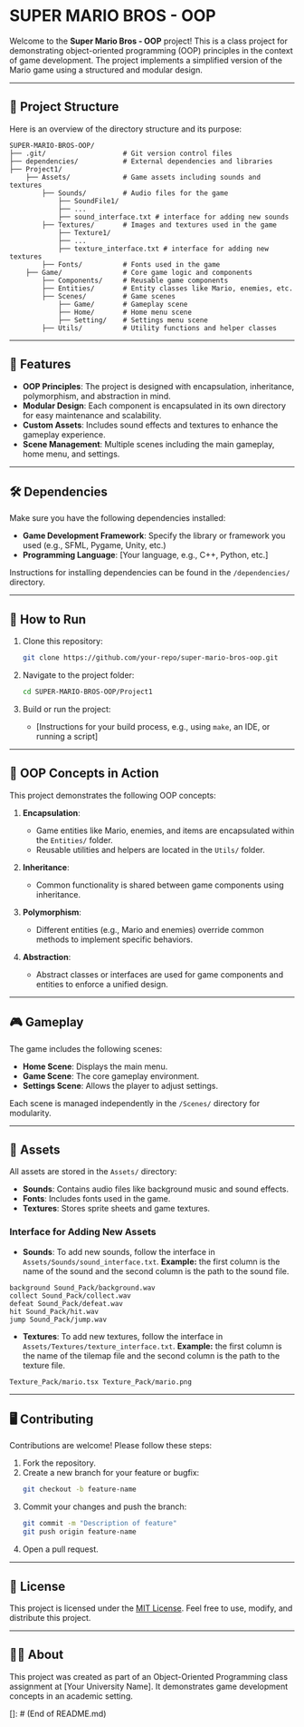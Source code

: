 
# SUPER MARIO BROS - OOP

Welcome to the **Super Mario Bros - OOP** project! This is a class project for demonstrating object-oriented programming (OOP) principles in the context of game development. The project implements a simplified version of the Mario game using a structured and modular design.

---

## 📂 Project Structure

Here is an overview of the directory structure and its purpose:

```
SUPER-MARIO-BROS-OOP/
├── .git/                   # Git version control files
├── dependencies/           # External dependencies and libraries
├── Project1/
    ├── Assets/             # Game assets including sounds and textures
        ├── Sounds/         # Audio files for the game
            ├── SoundFile1/
            ├── ...
            ├── sound_interface.txt # interface for adding new sounds
        ├── Textures/       # Images and textures used in the game
            ├── Texture1/
            ├── ...
            ├── texture_interface.txt # interface for adding new textures
        ├── Fonts/          # Fonts used in the game
    ├── Game/               # Core game logic and components
        ├── Components/     # Reusable game components
        ├── Entities/       # Entity classes like Mario, enemies, etc.
        ├── Scenes/         # Game scenes
            ├── Game/       # Gameplay scene
            ├── Home/       # Home menu scene
            ├── Setting/    # Settings menu scene
        ├── Utils/          # Utility functions and helper classes
```

---

## 🚀 Features

- **OOP Principles**: The project is designed with encapsulation, inheritance, polymorphism, and abstraction in mind.
- **Modular Design**: Each component is encapsulated in its own directory for easy maintenance and scalability.
- **Custom Assets**: Includes sound effects and textures to enhance the gameplay experience.
- **Scene Management**: Multiple scenes including the main gameplay, home menu, and settings.

---

## 🛠️ Dependencies

Make sure you have the following dependencies installed:

- **Game Development Framework**: Specify the library or framework you used (e.g., SFML, Pygame, Unity, etc.)
- **Programming Language**: [Your language, e.g., C++, Python, etc.]

Instructions for installing dependencies can be found in the `/dependencies/` directory.

---

## 🔧 How to Run

1. Clone this repository:
   ```bash
   git clone https://github.com/your-repo/super-mario-bros-oop.git
   ```

2. Navigate to the project folder:
   ```bash
   cd SUPER-MARIO-BROS-OOP/Project1
   ```

3. Build or run the project:
   - [Instructions for your build process, e.g., using `make`, an IDE, or running a script]

---

## 📖 OOP Concepts in Action

This project demonstrates the following OOP concepts:

1. **Encapsulation**:
   - Game entities like Mario, enemies, and items are encapsulated within the `Entities/` folder.
   - Reusable utilities and helpers are located in the `Utils/` folder.

2. **Inheritance**:
   - Common functionality is shared between game components using inheritance.

3. **Polymorphism**:
   - Different entities (e.g., Mario and enemies) override common methods to implement specific behaviors.

4. **Abstraction**:
   - Abstract classes or interfaces are used for game components and entities to enforce a unified design.

---

## 🎮 Gameplay

The game includes the following scenes:

- **Home Scene**: Displays the main menu.
- **Game Scene**: The core gameplay environment.
- **Settings Scene**: Allows the player to adjust settings.

Each scene is managed independently in the `/Scenes/` directory for modularity.

---

## 📂 Assets

All assets are stored in the `Assets/` directory:

- **Sounds**: Contains audio files like background music and sound effects.
- **Fonts**: Includes fonts used in the game.
- **Textures**: Stores sprite sheets and game textures.

### Interface for Adding New Assets
- **Sounds**: To add new sounds, follow the interface in `Assets/Sounds/sound_interface.txt`.
   **Example:** the first column is the name of the sound and the second column is the path to the sound file.
```
background Sound_Pack/background.wav
collect Sound_Pack/collect.wav
defeat Sound_Pack/defeat.wav
hit Sound_Pack/hit.wav
jump Sound_Pack/jump.wav
```


- **Textures**: To add new textures, follow the interface in `Assets/Textures/texture_interface.txt`.
   **Example:** the first column is the name of the tilemap file and the second column is the path to the texture file.
```
Texture_Pack/mario.tsx Texture_Pack/mario.png
```
---

## 🖥️ Contributing

Contributions are welcome! Please follow these steps:

1. Fork the repository.
2. Create a new branch for your feature or bugfix:
   ```bash
   git checkout -b feature-name
   ```
3. Commit your changes and push the branch:
   ```bash
   git commit -m "Description of feature"
   git push origin feature-name
   ```
4. Open a pull request.

---

## 📜 License

This project is licensed under the [MIT License](LICENSE). Feel free to use, modify, and distribute this project.

---

## 👩‍🏫 About

This project was created as part of an Object-Oriented Programming class assignment at [Your University Name]. It demonstrates game development concepts in an academic setting.


[]: # (End of README.md)